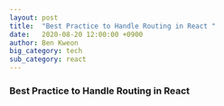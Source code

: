 ```yaml
---
layout: post
title:  "Best Practice to Handle Routing in React "
date:   2020-08-20 12:00:00 +0900
author: Ben Kweon
big_category: tech
sub_category: react
---
```


### Best Practice to Handle Routing in React 
